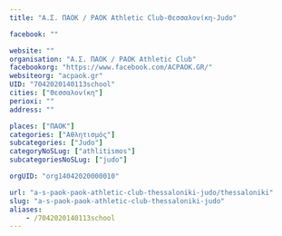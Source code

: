 ```yaml
---
title: "Α.Σ. ΠΑΟΚ / PAOK Athletic Club-Θεσσαλονίκη-Judo"

facebook: ""

website: ""
organisation: "Α.Σ. ΠΑΟΚ / PAOK Athletic Club"
facebookorg: "https://www.facebook.com/ACPAOK.GR/"
websiteorg: "acpaok.gr"
UID: "7042020140113school"
cities: ["Θεσσαλονίκη"]
perioxi: ""
address: ""

places: ["ΠΑΟΚ"]
categories: ["Αθλητισμός"]
subcategories: ["Judo"]
categoryNoSLug: ["athlitismos"]
subcategoriesNoSLug: ["judo"]

orgUID: "org14042020000010"

url: "a-s-paok-paok-athletic-club-thessaloniki-judo/thessaloniki"
slug: "a-s-paok-paok-athletic-club-thessaloniki-judo"
aliases:
    - /7042020140113school
---
```





